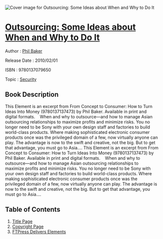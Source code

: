 ![Cover image for Outsourcing: Some Ideas about When and Why to Do It](https://imgdetail.ebookreading.net/cover/cover/security/EB9780137079650.jpg)

[Outsourcing: Some Ideas about When and Why to Do It](https://ebookreading.net/view/book/Outsourcing%3A+Some+Ideas+about+When+and+Why+to+Do+It-EB9780137079650_1.html "Outsourcing: Some Ideas about When and Why to Do It")
====================================================================================================================

Author : [Phil Baker](https://ebookreading.net/search/author/Phil+Baker)

Release Date : 2010/02/01

ISBN : 9780137079650

Topic : [Security](https://ebookreading.net/search/category/security)

Book Description
-----------------

This Element is an excerpt from From Concept to Consumer: How to Turn Ideas Into Money (9780137137473) by Phil Baker. Available in print and digital formats.
  
When and why to outsource—and how to manage Asian outsourcing relationships to maximize profits and minimize risks.
You no longer need to be Sony with your own design staff and factories to build world-class products. Where making sophisticated electronic consumer products once was the privileged domain of a few, now virtually anyone can play. The advantage is now to the swift and creative, not the big. But to get that advantage, you must go to Asia….
              This Element is an excerpt from From Concept to Consumer: How to Turn Ideas Into Money (9780137137473) by Phil Baker. Available in print and digital formats.
  
When and why to outsource—and how to manage Asian outsourcing relationships to maximize profits and minimize risks.
You no longer need to be Sony with your own design staff and factories to build world-class products. Where making sophisticated electronic consumer products once was the privileged domain of a few, now virtually anyone can play. The advantage is now to the swift and creative, not the big. But to get that advantage, you must go to Asia….
              
Table of Contents
-----------------

1. [Title Page](https://ebookreading.net/view/book/Outsourcing%3A+Some+Ideas+about+When+and+Why+to+Do+It-EB9780137079650_2.html)
1. [Copyright Page](https://ebookreading.net/view/book/Outsourcing%3A+Some+Ideas+about+When+and+Why+to+Do+It-EB9780137079650_3.html)
1. [FTPress Delivers Elements](https://ebookreading.net/view/book/Outsourcing%3A+Some+Ideas+about+When+and+Why+to+Do+It-EB9780137079650_4.html)
